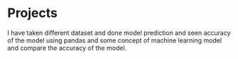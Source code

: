# Projects
I have taken different dataset and done model prediction and seen accuracy of the model using pandas and some concept of machine learning model and compare the accuracy of the model.
